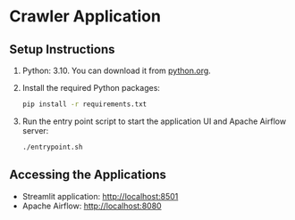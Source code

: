# Crawler Application

## Setup Instructions

1. Python:  3.10. 
You can download it from [python.org](https://www.python.org/downloads/release/python-3100/).

2. Install the required Python packages:
    ```sh
    pip install -r requirements.txt
    ```

3. Run the entry point script to start the application UI and Apache Airflow server:
    ```sh
    ./entrypoint.sh
    ```

## Accessing the Applications

- Streamlit application: [http://localhost:8501](http://localhost:8501)
- Apache Airflow: [http://localhost:8080](http://localhost:8080)